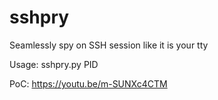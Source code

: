 # sshpry
Seamlessly spy on SSH session like it is your tty

Usage: sshpry.py PID

PoC: https://youtu.be/m-SUNXc4CTM
